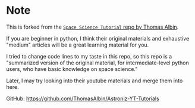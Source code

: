 # Note
This is forked from the [``Space Science Tutorial`` repo by Thomas Albin](https://github.com/ThomasAlbin/SpaceScienceTutorial).

If you are beginner in python, I think their original materials and exhaustive "medium" articles will be a great learning material for you.

I tried to change code lines to my taste in this repo, so this repo is a "summarized version of the original material, for intermediate-level python users, who have basic knowledge on space science."

Later, I may try looking into their youtube materials and merge them into here.

GitHub: https://github.com/ThomasAlbin/Astroniz-YT-Tutorials
